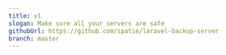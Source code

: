 ```yaml
---
title: v1
slogan: Make sure all your servers are safe
githubUrl: https://github.com/spatie/laravel-backup-server
branch: master
---
```

